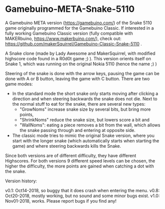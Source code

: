 # Gamebuino-META-Snake-5110
A Gamebuino META version (https://gamebuino.com/)  of the Snake 5110 game originally programmed for the Gamebuino Classic. If interested in a fully working Gamebuino Classic version (fully compatible with MAKERbuino, https://www.makerbuino.com/), check out: https://github.com/makerSquirrel/Gamebuino-Classic-Snake-5110 .

A Snake clone (made by Lady Awesome and MakerSquirrel, with modified highscore code found in a R0d0t game ;) ).
This version orients itself on Snake 1, which was running on the original Nokia 5110 (hence the name ;) )

Steering of the snake is done with the arrow keys, pausing the game can be done with A or B button, leaving the game with C button.
There are two game modes:

- In the standard mode the short snake only starts moving after clicking a direction and when steering backwards the snake does not die. Next to the normal stuff to eat for the snake, there are several new types:
  - "GrowNoms" increase snake size by several bits, but bring more points,
  - "ShrinkNoms" reduce the snake size, but lowers score a bit and
  - "WallNoms": eating a piece removes a bit from the wall, which allows the snake passing through and entering at opposite side.
- The classic mode tries to mimic the original Snake version, where you start with the longer snake (which automatically starts when starting the game) and where steering backwards kills the Snake.

Since both versions are of different difficulty, they have different Highscores.  For both versions 9 different speed levels can be chosen, the higher the difficulty, the more points are gained when catching a dot with the snake.


Version history:

v0.1: Oct14-2018, so buggy that it does crash when entering the menu.
v0.8: Oct20-2018, mostly working, but no sound and some minor bugs exist.
v1.0: Nov01-2018, works. Please report bugs if you find any!
